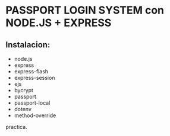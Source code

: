 # PASSPORT LOGIN SYSTEM con NODE.JS + EXPRESS

## Instalacion: 

* node.js 
* express 
* express-flash 
* express-session 
* ejs 
* bycrypt 
* passport 
* passport-local 
* dotenv 
* method-override 

practica.